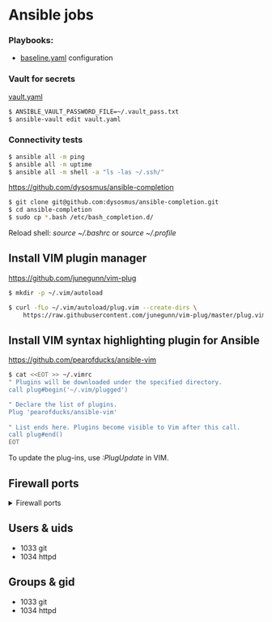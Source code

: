 # Ansible jobs

### Playbooks:

* [baseline.yaml](baseline.yaml) configuration

### Vault for secrets

[vault.yaml](group_vars/vault.yaml)
```bash
$ ANSIBLE_VAULT_PASSWORD_FILE=~/.vault_pass.txt
$ ansible-vault edit vault.yaml
```

### Connectivity tests
```bash
$ ansible all -m ping
$ ansible all -m uptime
$ ansible all -m shell -a "ls -las ~/.ssh/"
```
 
https://github.com/dysosmus/ansible-completion
```bash
$ git clone git@github.com:dysosmus/ansible-completion.git
$ cd ansible-completion
$ sudo cp *.bash /etc/bash_completion.d/
```
Reload shell: *source ~/.bashrc* or *source ~/.profile*
  
## Install VIM plugin manager
https://github.com/junegunn/vim-plug
```bash
$ mkdir -p ~/.vim/autoload

$ curl -fLo ~/.vim/autoload/plug.vim --create-dirs \
    https://raw.githubusercontent.com/junegunn/vim-plug/master/plug.vim
```
  
## Install VIM syntax highlighting plugin for Ansible
https://github.com/pearofducks/ansible-vim
```bash
$ cat <<EOT >> ~/.vimrc 
" Plugins will be downloaded under the specified directory.
call plug#begin('~/.vim/plugged')

" Declare the list of plugins.
Plug 'pearofducks/ansible-vim'
  
" List ends here. Plugins become visible to Vim after this call.
call plug#end()
EOT
```
To update the plug-ins, use *:PlugUpdate* in VIM.
  
## Firewall ports
<details>
<summary>Firewall ports</summary>
* 3000  gitea 
* 30001 apache httpd
</details>

## Users & uids

* 1033 git 
* 1034 httpd

## Groups & gid

* 1033 git 
* 1034 httpd

